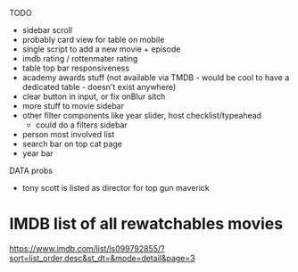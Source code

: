 TODO

- sidebar scroll
- probably card view for table on mobile
- single script to add a new movie + episode
- imdb rating / rottenmater rating
- table top bar responsiveness
- academy awards stuff (not available via TMDB - would be cool to have a dedicated table - doesn't exist anywhere)
- clear button in input, or fix onBlur sitch
- more stuff to movie sidebar
- other filter components like year slider, host checklist/typeahead
  - could do a filters sidebar
- person most involved list
- search bar on top cat page
- year bar

DATA probs

- tony scott is listed as director for top gun maverick

# IMDB list of all rewatchables movies

https://www.imdb.com/list/ls099792855/?sort=list_order,desc&st_dt=&mode=detail&page=3
